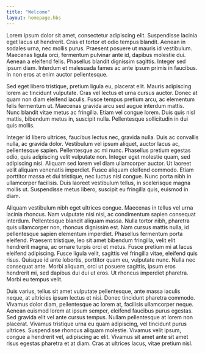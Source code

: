 ```yaml
---
title: "Welcome"
layout: homepage.hbs
---
```

Lorem ipsum dolor sit amet, consectetur adipiscing elit. Suspendisse lacinia eget lacus ut hendrerit. Cras et tortor et odio tempus blandit. Aenean in sodales urna, nec mollis purus. Praesent posuere ut mauris id vestibulum. Maecenas ligula orci, fermentum pulvinar ante id, dapibus molestie dui. Aenean a eleifend felis. Phasellus blandit dignissim sagittis. Integer sed ipsum diam. Interdum et malesuada fames ac ante ipsum primis in faucibus. In non eros at enim auctor pellentesque.

Sed eget libero tristique, pretium ligula eu, placerat elit. Mauris adipiscing lorem ac tincidunt vulputate. Cras vel lectus et urna cursus auctor. Donec at quam non diam eleifend iaculis. Fusce tempus pretium arcu, ac elementum felis fermentum ut. Maecenas gravida arcu sed augue interdum mattis. Nunc blandit vitae metus ac fringilla. Etiam vel congue lorem. Duis quis nisl mattis, bibendum metus in, suscipit nulla. Pellentesque sollicitudin in dui quis mollis.

Integer id libero ultrices, faucibus lectus nec, gravida nulla. Duis ac convallis nulla, ac gravida dolor. Vestibulum vel ipsum aliquet, auctor lacus ac, pellentesque sapien. Pellentesque ac mi nunc. Phasellus pretium egestas odio, quis adipiscing velit vulputate non. Integer eget molestie quam, sed adipiscing nisi. Aliquam sed lorem vel diam ullamcorper auctor. Ut laoreet velit aliquam venenatis imperdiet. Fusce aliquam eleifend commodo. Etiam porttitor massa et dui tristique, nec luctus nisl congue. Nunc porta nibh in ullamcorper facilisis. Duis laoreet vestibulum tellus, in scelerisque magna mollis ut. Suspendisse metus libero, suscipit eu fringilla quis, euismod in diam.

Aliquam vestibulum nibh eget ultrices congue. Maecenas in tellus vel urna lacinia rhoncus. Nam vulputate nisi nisi, ac condimentum sapien consequat interdum. Pellentesque blandit aliquam massa. Nulla tortor nibh, pharetra quis ullamcorper non, rhoncus dignissim est. Nam cursus mattis nulla, id pellentesque sapien elementum imperdiet. Phasellus fermentum porta eleifend. Praesent tristique, leo sit amet bibendum fringilla, velit elit hendrerit magna, ac ornare turpis orci et metus. Fusce pretium mi at lacus eleifend adipiscing. Fusce ligula velit, sagittis vel fringilla vitae, eleifend quis risus. Quisque id ante lobortis, porttitor quam eu, vulputate nunc. Nulla nec consequat ante. Morbi aliquam, orci ut posuere sagittis, ipsum eros hendrerit mi, sed dapibus dui dui ut eros. Ut rhoncus imperdiet pharetra. Morbi eu tempus velit.

Duis varius, tellus sit amet vulputate pellentesque, ante massa iaculis neque, at ultricies ipsum lectus et nisi. Donec tincidunt pharetra commodo. Vivamus dolor diam, pellentesque ac lorem at, facilisis ullamcorper neque. Aenean euismod lorem at ipsum semper, eleifend faucibus purus egestas. Sed gravida elit vel ante cursus tempus. Nullam pellentesque at lorem non placerat. Vivamus tristique urna eu quam adipiscing, vel tincidunt purus ultrices. Suspendisse rhoncus aliquam molestie. Vivamus velit ipsum, congue a hendrerit vel, adipiscing ac elit. Vivamus sit amet ante sit amet risus egestas pharetra et at diam. Cras at ultrices lacus, vitae pretium nisl.

